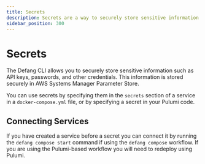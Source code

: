 ```yaml
---
title: Secrets
description: Secrets are a way to securely store sensitive information such as API keys, passwords, and other credentials.
sidebar_position: 300
---
```


# Secrets

The Defang CLI allows you to securely store sensitive information such as API keys, passwords, and other credentials. This information is stored securely in AWS Systems Manager Parameter Store.

You can use secrets by specifying them in the `secrets` section of a service in a `docker-compose.yml` file, or by specifying a secret in your Pulumi code.

## Connecting Services

If you have created a service before a secret you can connect it by running the `defang compose start` command if using the `defang compose` workflow. If you are using the Pulumi-based workflow you will need to redeploy using Pulumi.